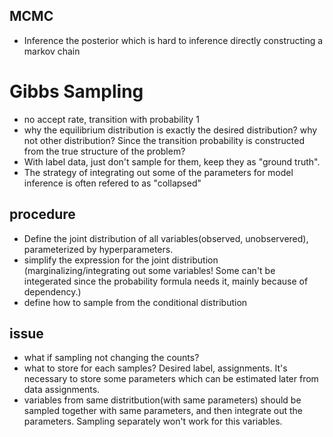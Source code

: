 ## MCMC
* Inference the posterior which is hard to inference directly constructing a markov chain

# Gibbs Sampling
* no accept rate, transition with probability 1
* why the equilibrium distribution is exactly the desired distribution? why not other distribution?
Since the transition probability is constructed from the true structure of the problem?
* With label data, just don't sample for them, keep they as "ground truth".
* The strategy of integrating out some of the parameters for model inference is often refered to as "collapsed"
## procedure
* Define the joint distribution of all variables(observed, unobservered), parameterized by hyperparameters.
* simplify the expression for the joint distribution (marginalizing/integrating out some variables! Some can't be integerated since the probability formula needs it, mainly because of dependency.)
* define how to sample from the conditional distribution

## issue
* what if sampling not changing the counts?
* what to store for each samples? Desired label, assignments. It's necessary to store some parameters which can be estimated later from data assignments.
* variables from same distritbution(with same parameters) should be sampled together with same parameters, and then integrate out the parameters. Sampling separately won't work for this variables.
